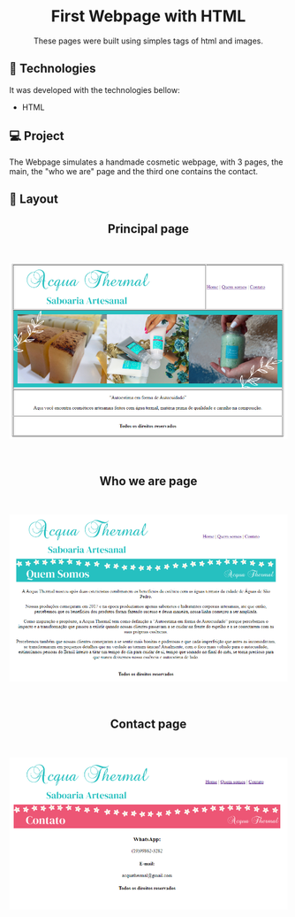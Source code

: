 
<h1 align="center"> First Webpage with HTML </h1>

<p align="center">
These pages were built using simples tags of html and images.
</p>


## 🚀 Technologies

It was developed with the technologies bellow:


- HTML 

## 💻 Project

The Webpage simulates a handmade cosmetic webpage, with 3 pages, the main, the "who we are" page and the third one contains the contact.

## 🔖 Layout


<h2 align="center">Principal page</h2><br> 
<p align="center"><img alt="primeira pagina" src="https://github.com/viviandemitry/First-web-page-with-HTML/blob/main/pic1.png"> </p>

<br>

<h2 align="center">Who we are page</h2>
<br>
<p align="center">
  <img alt="who we are" src="https://github.com/viviandemitry/First-web-page-with-HTML/blob/main/picquemsomos.png">
</p>

<br>

<h2 align="center">Contact page</h2>
<br>
<p align="center">
  <img alt="contact" src="https://github.com/viviandemitry/First-web-page-with-HTML/blob/main/pic2.PNG">
</p>
